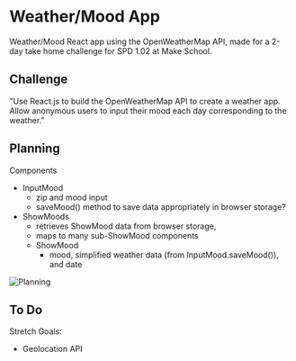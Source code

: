 # Weather/Mood App
Weather/Mood React app using the OpenWeatherMap API, made for a 2-day take home challenge for SPD 1.02 at Make School.

## Challenge
"Use React.js to build the OpenWeatherMap API to create a weather app. Allow anonymous users to input their mood each day corresponding to the weather."

## Planning
Components
- InputMood
  - zip and mood input
  - saveMood() method to save data appropriately in browser storage?
- ShowMoods
  - retrieves ShowMood data from browser storage,
  - maps to many sub-ShowMood components
  - ShowMood
    - mood, simplified weather data (from InputMood.saveMood()), and date

![Planning](https://lh3.googleusercontent.com/gLfyDkbvsRhraYVulRlNA6yhn8EXfyAXKnRO6lRy77EfycBGT7GzGBiGujidOPWX8WS9jY07DmN7E3_-DN096cRYa0riEl__4hpSFKI1tA2a73RJljozOE0k9n7lvKHihFmSEZKxMLA_-uMAUs3K4P9GOyEP4jXVtA-qmlc17InwU89VW8xSyN_K8zG1kJ_xA4ntU7lxO3AtwnNY3x6_zGZjuhHn4cAry6dMCQUTSrJiIB7zD2DsHYSeA4ok-yUsKjkd2c3nPzROkj7s6S-RSxO1s_kWSk3qWzrBe--hK1G9LbUQzwtXf-WLfMyurGko40nFuGY7s1FD18J65N-0K-pp5t8-y0SKiJ_x1UX-SlJKGiN3BH6xuxo9DUQRe82jsiK2fRLWebs10QOaLQWt3eOQZ46XO7-ZAXimuMQ43rSlUa48qqH7XPQ4a6k8WO7qBssb0CgXsuW8UzjCjWufPDqjtGOv_3-wX1zyavDvJKwO363WAWCJlAkoa9JSj5tYEanwqwx2CDtY94wxm_2uAosF2DZEzqXymCGKGe4I0KjbS148iFySvd1OfNTdfYObYyMVvz0EBVMtEkOpS1NchQu-45qb8PwnJ5KpreQV0f88SSfH-LjGkyi293X-PJauqJPoCa6cM-t10zT4TYxLLOjwrlfqYHvy=s1878-no)

## To Do
Stretch Goals:
- Geolocation API
